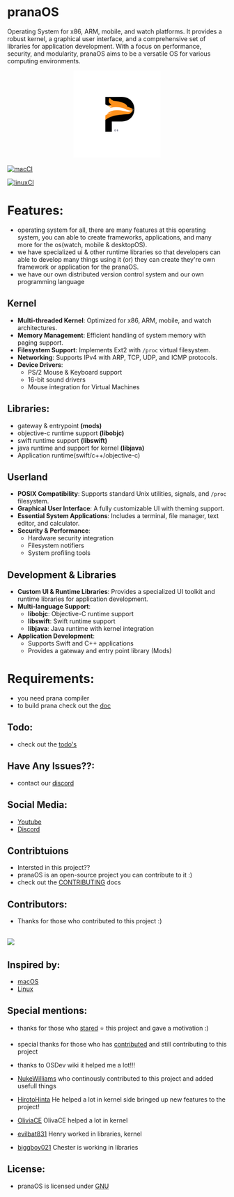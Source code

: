 # pranaOS
Operating System for x86, ARM, mobile, and watch platforms. It provides a robust kernel, a graphical user interface, and a comprehensive set of libraries for application development. With a focus on performance, security, and modularity, pranaOS aims to be a versatile OS for various computing environments.

<p align="center">
<img src="https://raw.githubusercontent.com/pranaOS/pranaOS/master/imgs/pranaOS.png" width="200" height="200">
</p>

[![macCI](https://github.com/pranaOS/pranaOS/actions/workflows/macos.yml/badge.svg?branch=master)](https://github.com/pranaOS/pranaOS/actions/workflows/macos.yml)

[![linuxCI](https://github.com/pranaOS/pranaOS/actions/workflows/linux.yml/badge.svg?branch=master)](https://github.com/pranaOS/pranaOS/actions/workflows/linux.yml)

# Features:
- operating system for all, there are many features at this operating system, you can able to create frameworks, applications, and many more for the os(watch, mobile & desktopOS).
- we have specialized ui & other runtime libraries so that developers can able to develop many things using it (or) they can create they're own framework or application for the pranaOS.
- we have our own distributed version control system and our own programming language

## Kernel
- **Multi-threaded Kernel**: Optimized for x86, ARM, mobile, and watch architectures.
- **Memory Management**: Efficient handling of system memory with paging support.
- **Filesystem Support**: Implements Ext2 with `/proc` virtual filesystem.
- **Networking**: Supports IPv4 with ARP, TCP, UDP, and ICMP protocols.
- **Device Drivers**:
  - PS/2 Mouse & Keyboard support
  - 16-bit sound drivers
  - Mouse integration for Virtual Machines

## Libraries:
- gateway & entrypoint **(mods)**
- objective-c runtime support **(libobjc)**
- swift runtime support **(libswift)**
- java runtime and support for kernel **(libjava)**
- Application runtime(swift/c++/objective-c)

## Userland
- **POSIX Compatibility**: Supports standard Unix utilities, signals, and `/proc` filesystem.
- **Graphical User Interface**: A fully customizable UI with theming support.
- **Essential System Applications**: Includes a terminal, file manager, text editor, and calculator.
- **Security & Performance**:
  - Hardware security integration
  - Filesystem notifiers
  - System profiling tools

## Development & Libraries
- **Custom UI & Runtime Libraries**: Provides a specialized UI toolkit and runtime libraries for application development.
- **Multi-language Support**:
  - **libobjc**: Objective-C runtime support
  - **libswift**: Swift runtime support
  - **libjava**: Java runtime with kernel integration
- **Application Development**:
  - Supports Swift and C++ applications
  - Provides a gateway and entry point library (Mods)

# Requirements:
- you need prana compiler 
- to build prana check out the [doc]()

## Todo:
- check out the [todo's](https://github.com/pranaOS/pranaOS/projects/6)

## Have Any Issues??:
- contact our [discord](https://discord.gg/XmpBTmy9Bz)

## Social Media:
- [Youtube](https://www.youtube.com/channel/UCHBR5EYG9MDJ-yws4zN6xXQ)
- [Discord](https://discord.gg/XmpBTmy9Bz)

## Contribtuions
- Intersted in this project??
- pranaOS is an open-source project you can contribute to it :)
- check out the [CONTRIBUTING](CONTRIBUTING.md) docs


## Contributors:
- Thanks for those who contributed to this project :)
<br>
 <a href="https://github.com/pranaOS/pranaOS/graphs/contributors">
   <img src="https://contributors-img.web.app/image?repo=pranaOS/pranaOS" />
</a>

## Inspired by:
- [macOS](https://github.com/apple/darwin-xnu)
- [Linux](https://github.com/torvalds/linux)

## Special mentions:
- thanks for those who [stared](https://github.com/pranaOS/pranaOS/stargazers) ⭐ this project and gave a motivation :)
- special thanks for those who has [contributed](https://github.com/pranaOS/pranaOS/graphs/contributors) and still contributing to this project
- thanks to OSDev wiki it helped me a lot!!!

- [NukeWilliams](https://github.com/NukeWilliams) who continously contributed to this project and added usefull things
- [HirotoHinta](https://github.com/HirotoHinta) He helped a lot in kernel side bringed up new features to the project!
- [OliviaCE](https://github.com/OliviaCE) OlivaCE helped a lot in kernel
- [evilbat831](https://github.com/evilbat831) Henry worked in libraries, kernel
- [biggboy021](https://github.com/biggboy021) Chester is working in libraries

## License:
- pranaOS is licensed under [GNU](https://github.com/pranaOS/pranaOS/blob/master/LICENSE)
